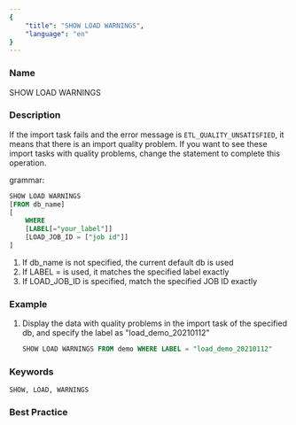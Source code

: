```yaml
---
{
    "title": "SHOW LOAD WARNINGS",
    "language": "en"
}
---
```


<!--
Licensed to the Apache Software Foundation (ASF) under one
or more contributor license agreements.  See the NOTICE file
distributed with this work for additional information
regarding copyright ownership.  The ASF licenses this file
to you under the Apache License, Version 2.0 (the
"License"); you may not use this file except in compliance
with the License.  You may obtain a copy of the License at

  http://www.apache.org/licenses/LICENSE-2.0

Unless required by applicable law or agreed to in writing,
software distributed under the License is distributed on an
"AS IS" BASIS, WITHOUT WARRANTIES OR CONDITIONS OF ANY
KIND, either express or implied.  See the License for the
specific language governing permissions and limitations
under the License.
-->



### Name

SHOW LOAD WARNINGS

### Description

If the import task fails and the error message is `ETL_QUALITY_UNSATISFIED`, it means that there is an import quality problem. If you want to see these import tasks with quality problems, change the statement to complete this operation.

grammar:

```sql
SHOW LOAD WARNINGS
[FROM db_name]
[
    WHERE
    [LABEL[="your_label"]]
    [LOAD_JOB_ID = ["job id"]]
]
```

1) If db_name is not specified, the current default db is used
1) If LABEL = is used, it matches the specified label exactly
1) If LOAD_JOB_ID is specified, match the specified JOB ID exactly

### Example

1. Display the data with quality problems in the import task of the specified db, and specify the label as "load_demo_20210112"

    ```sql
    SHOW LOAD WARNINGS FROM demo WHERE LABEL = "load_demo_20210112"
    ```

### Keywords

    SHOW, LOAD, WARNINGS

### Best Practice

